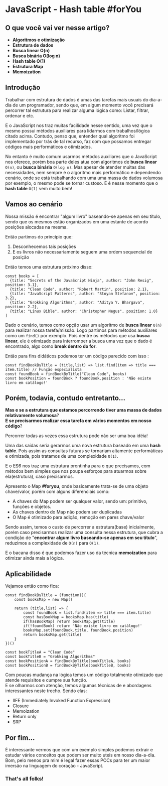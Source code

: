# JavaScript - Hash table #forYou

## O que você vai ver nesse artigo?

* __Algoritmos e otimização__
* __Estrutura de dados__
* __Busca linear O(n)__
* __Busca binária O(log n)__
* __Hash table O(1)__
* __Estrutura Map__
* __Memoization__

## Introdução

Trabalhar com estrutura de dados é umas das tarefas mais usuais do dia-a-dia de um programador, sendo que, em algum momento você precisará percorrer tal estrutura para realizar alguma lógica como: Listar, filtrar, ordenar e etc.   

E o JavaScript nos traz muitas facilidade nesse sentido, uma vez que o mesmo possui métodos auxiliares para lidarmos com trabalhos/lógica citado acima. Contudo, penso que, entender qual algoritmo foi implementado por trás de tal recurso, faz com que possamos entregar códigos mais performáticos e otimizados.

No entanto é muito comum usarmos métodos auxiliares que o JavaScript nos oferece, porém boa parte deles atua com algoritmos de **busca linear** `O(n)`, ou **busca binária** `O(log n)`. Mas apesar de atender muitas das necessidades, nem sempre é o algoritmo mais performático e dependendo cenário, onde se está trabalhando com uma uma massa de dados volumosa por exemplo, o mesmo pode se tornar custoso. E é nesse momento que o **hash table** `O(1)` vem muito bem!

## Vamos ao cenário

Nossa missão é encontrar "algum livro" baseando-se apenas em seu título, sendo que os mesmos estão organizados em uma estante de acordo posições alocadas na mesma.

Então partimos do princípio que:

1. Desconhecemos tais posições
2. E os livros não necessariamente seguem uma ordem sequencial de posição

  
Então temos uma estrutura próximo disso:

```
const books = [
  {title: "Secrets of the JavaScript Ninja", author: "John Resig", position: 3.1},
  {title: "Clean Code", author: "Robert Martin", position: 2.1},
  {title: "JavaScript Patterns", author: "Stoyan Stefanov", position: 3.2},
  {title: "Grokking Algorithms", author: "Aditya Y. Bhargava", position: 2.2},
  {title: "Linux Bible", author: "Christopher Negus", position: 1.0}
]
```

Dado o cenário, temos como opção usar um algoritmo de **busca linear** `O(n)` para realizar nossa tarefa/missão. Logo partimos para métodos auxiliares como um `find()` por exemplo. Pois dentre os métodos que usa **busca linear**, ele é otimizado para interromper a busca uma vez que o dado é encontrado, algo como **break dentro do for**.

Então para fins didáticos podemos ter um código parecido com isso :

```
const findBookByTitle = (title,list) => list.find(item => title === item.title) // Função especialista
const foundBook = findBookByTitle("Clean Code", books)
const bookPosition = foundBook ? foundBook.position : 'Não existe livro em catálogo!'
```

## Porém, todavia, contudo entretanto...

__Mas e se a estrutura que estamos percorrendo tiver uma massa de dados relativamente volumosa__?    
__E se precisarmos realizar essa tarefa em vários momentos em nosso código__?

Percorrer todas as vezes essa estrutura pode não ser uma boa idéia!   

Uma das saídas seria gerarmos uma nova estrutura baseado em uma **hash table**. Pois assim as consultas futuras se tornariam altamente performáticas e otimizada, pois tratamos de uma complexidade `O(1)`.

E o ES6 nos traz uma estrutura prontinha para o que precisamos, com métodos bem simples que nos poupa esforços para atuarmos sobre ela(estrutura), caso precisarmos.   

Apresento o Map **#foryou**, onde basicamente trata-se de uma objeto chave/valor, porém com alguns diferenciais como:

* A chaves do Map podem ser qualquer valor, sendo um: primitivo, funções e objetos.
* As chaves dentro do Map não podem ser duplicadas
* O Map é otimizado para adição, remoção em pares chave/valor

Sendo assim, temos o custo de percorrer a estrutura(base) inicialmente, porém caso precisarmos realizar uma consulta nessa estrutura, que cubra a condição de "**encontrar algum livro baseando-se apenas em seu título**", reduzimos a complexidade de `O(n)` para `O(1)`.

E o bacana disso é que podemos fazer uso da técnica **memoization** para otimizar ainda mais a lógica.

## Aplicabilidade

Vejamos então como fica:

```
const findBookByTitle = (function(){
    const booksMap = new Map() 

    return (title,list) => {
        const foundBook = list.find(item => title === item.title)
        const hasBookMap = booksMap.has(title)
        if(hasBookMap) return booksMap.get(title)
        if(!foundBook) return 'Não existe livro em catálogo!'
        booksMap.set(foundBook.title, foundBook.position)
        return booksMap.get(title)
    }     
})()

const bookTitleA = "Clean Code"
const bookTitleB = "Grokking Algorithms"
const bookPositionA = findBookByTitle(bookTitleA, books)
const bookPositionB = findBookByTitle(bookTitleB, books)
```
Com poucas mudança na lógica temos um código totalmente otimizado que atende requisitos e cumpre sua função.   
E se olharmos com atenção, temos algumas técnicas de e abordagens interessantes neste trecho. Sendo elas:

* IIFE (Immediately Invoked Function Expression)
* Closure
* Memoization
* Return only
* SRP

## Por fim...

É interessante vermos que com um exemplo simples podemos extrair e estudar vários conceitos que podem ser muito uteis em nosso dia-a-dia.   
Bom, pelo menos pra mim é legal fazer essas POCs para ter um maior imersão na linguagem do coração - JavaScript.   

### That's all folks!